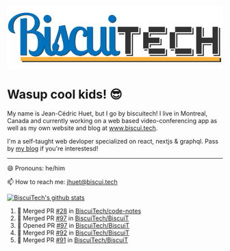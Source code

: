 ![BiscuiTech Logo](https://github.com/BiscuiTech/BiscuiTech/blob/master/BiscuiTech%20Logo%20(2019)%20(Small).png)
# Wasup cool kids! 😎

My name is Jean-Cédric Huet, but I go by biscuitech! I live in Montreal, Canada and currently working on a web based video-conferencing app as well as my own website and blog at www.biscui.tech.

I'm a self-taught web devloper specialized on react, nextjs & graphql. Pass by [my blog](https://www.biscui.tech/en/blog) if you're interestesd!
______
😄 Pronouns: he/him

📫 How to reach me: jhuet@biscui.tech

[![BiscuiTech's github stats](https://github-readme-stats.vercel.app/api?username=biscuitech)](https://github.com/anuraghazra/github-readme-stats)

<!--START_SECTION:activity-->
1. 🎉 Merged PR [#28](https://github.com//BiscuiTech/code-notes/pull/28) in [BiscuiTech/code-notes](https://github.com//BiscuiTech/code-notes)
2. 🎉 Merged PR [#97](https://github.com//BiscuiTech/BiscuiT/pull/97) in [BiscuiTech/BiscuiT](https://github.com//BiscuiTech/BiscuiT)
3. 💪 Opened PR [#97](https://github.com//BiscuiTech/BiscuiT/pull/97) in [BiscuiTech/BiscuiT](https://github.com//BiscuiTech/BiscuiT)
4. 🎉 Merged PR [#92](https://github.com//BiscuiTech/BiscuiT/pull/92) in [BiscuiTech/BiscuiT](https://github.com//BiscuiTech/BiscuiT)
5. 🎉 Merged PR [#91](https://github.com//BiscuiTech/BiscuiT/pull/91) in [BiscuiTech/BiscuiT](https://github.com//BiscuiTech/BiscuiT)
<!--END_SECTION:activity-->
